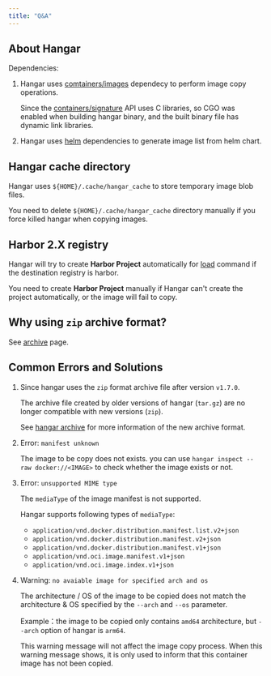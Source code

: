 ```yaml
---
title: "Q&A"
---
```


## About Hangar

Dependencies:

1. Hangar uses [comtainers/images](https://github.com/containers/image) dependecy to perform image copy operations.

    Since the [containers/signature](https://github.com/containers/signature) API uses C libraries, so CGO was enabled when building hangar binary, and the built binary file has dynamic link libraries.

1. Hangar uses [helm](https://github.com/helm/helm) dependencies to generate image list from helm chart.

## Hangar cache directory

Hangar uses `${HOME}/.cache/hangar_cache` to store temporary image blob files.

You need to delete `${HOME}/.cache/hangar_cache` directory manually if you force killed hangar when copying images.

## Harbor 2.X registry

Hangar will try to create **Harbor Project** automatically for [load](load/load) command if the destination registry is harbor.

You need to create **Harbor Project** manually if Hangar can't create the project automatically, or the image will fail to copy.

## Why using `zip` archive format?

See [archive](save/archive) page.

## Common Errors and Solutions

1. Since hangar uses the `zip` format archive file after version `v1.7.0`.

    The archive file created by older versions of hangar (`tar.gz`) are no longer compatible with new versions (`zip`).

    See [hangar archive](save/archive) for more information of the new archive format.

2. Error: `manifest unknown`

    The image to be copy does not exists. you can use `hangar inspect --raw docker://<IMAGE>` to check whether the image exists or not.

3. Error: `unsupported MIME type`

    The `mediaType` of the image manifest is not supported.

    Hangar supports following types of `mediaType`:

    - `application/vnd.docker.distribution.manifest.list.v2+json`
    - `application/vnd.docker.distribution.manifest.v2+json`
    - `application/vnd.docker.distribution.manifest.v1+json`
    - `application/vnd.oci.image.manifest.v1+json`
    - `application/vnd.oci.image.index.v1+json`

4. Warning: `no avaiable image for specified arch and os`

    The architecture / OS of the image to be copied does not match the architecture & OS specified by the `--arch` and `--os` parameter.

    Example：the image to be copied only contains `amd64` architecture, but `--arch` option of hangar is `arm64`.

    This warning message will not affect the image copy process. When this warning message shows, it is only used to inform that this container image has not been copied.
